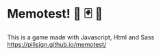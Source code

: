 # Memotest! :flower_playing_cards: :black_joker: :flower_playing_cards:

This is a game made with Javascript, Html and Sass 
https://pilisign.github.io/memotest/
